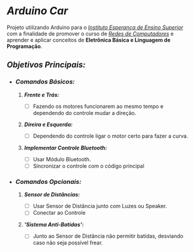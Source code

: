 # **_Arduino Car_**

Projeto utilizando Arduino para o [_Instituto Esperança de Ensino Superior_](https://www.iespes.com.br) com a finalidade de promover o curso de [_Redes de Computadores_](https://www.iespes.com.br/curso-17-redes-de-computadores) e aprender e aplicar conceitos de **Eletrônica Básica e Linguagem de Programação**.

## **_Objetivos Principais:_**

-   ### **_Comandos Básicos:_**

    1. **_Frente e Trás:_**

        - [ ] Fazendo os motores funcionarem ao mesmo tempo e dependendo do controle mudar a direção.

    2. **_Direira e Esquerda:_**

        - [ ] Dependendo do controle ligar o motor certo para fazer a curva.

    3. **_Implementar Controle Bluetooth:_**

        - [ ] Usar Módulo Bluetooth.
        - [ ] Sincronizar o controle com o código principal

-   ### **_Comandos Opcionais:_**

    1. **_Sensor de Distâncias:_**

        - [ ] Usar Sensor de Distância junto com Luzes ou Speaker.
        - [ ] Conectar ao Controle

    2. **_'Sistema Anti-Batidas':_**

        - [ ] Junto ao Sensor de Distância não permitir batidas, desviando caso não seja possível frear.
